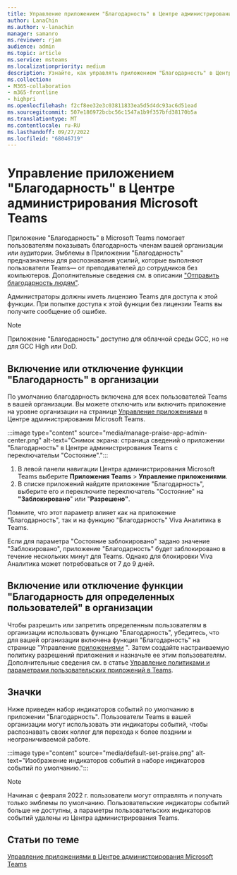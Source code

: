 ```yaml
---
title: Управление приложением "Благодарность" в Центре администрирования Teams
author: LanaChin
ms.author: v-lanachin
manager: samanro
ms.reviewer: rjam
audience: admin
ms.topic: article
ms.service: msteams
ms.localizationpriority: medium
description: Узнайте, как управлять приложением "Благодарность" в Центре администрирования Microsoft Teams.
ms.collection:
- M365-collaboration
- m365-frontline
- highpri
ms.openlocfilehash: f2cf8ee32e3c03811833ea5d5d4dc93ac6d51ead
ms.sourcegitcommit: 507e186972bcbc56c1547a1b9f357bfd38170b5a
ms.translationtype: MT
ms.contentlocale: ru-RU
ms.lasthandoff: 09/27/2022
ms.locfileid: "68046719"
---
```

# <a name="manage-the-praise-app-in-the-microsoft-teams-admin-center"></a>Управление приложением "Благодарность" в Центре администрирования Microsoft Teams

Приложение "Благодарность" в Microsoft Teams помогает пользователям показывать благодарность членам вашей организации или аудитории. Эмблемы в Приложении "Благодарность" предназначены для распознавания усилий, которые выполняют пользователи Teams— от преподавателей до сотрудников без компьютеров. Дополнительные сведения см. в описании ["Отправить благодарность людям"](https://support.microsoft.com/office/send-praise-to-people-50f26b47-565f-40fe-8642-5ca2a5ed261e).

Администраторы должны иметь лицензию Teams для доступа к этой функции. При попытке доступа к этой функции без лицензии Teams вы получите сообщение об ошибке.

> [!NOTE]
> Приложение "Благодарность" доступно для облачной среды GCC, но не для GCC High или DoD.

## <a name="enable-or-disable-praise-in-your-organization"></a>Включение или отключение функции "Благодарность" в организации

По умолчанию благодарность включена для всех пользователей Teams в вашей организации. Вы можете отключить или включить приложение на уровне организации на странице [Управление приложениями](manage-apps.md) в Центре администрирования Microsoft Teams.

:::image type="content" source="media/manage-praise-app-admin-center.png" alt-text="Снимок экрана: страница сведений о приложении &quot;Благодарность&quot; в Центре администрирования Teams с переключательм &quot;Состояние&quot;.":::

1. В левой панели навигации Центра администрирования Microsoft Teams выберите **Приложения Teams** > **Управление приложениями**.
2. В списке приложений найдите приложение "Благодарность", выберите его и переключите переключатель "Состояние" на **"Заблокировано**" или "**Разрешено"**.

Помните, что этот параметр влияет как на приложение "Благодарность", так и на функцию "Благодарность" Viva Аналитика в Teams.

Если для параметра "Состояние заблокировано" задано значение "Заблокировано", приложение "Благодарность" будет заблокировано в течение нескольких минут для Teams. Однако для блокировки Viva Аналитика может потребоваться от 7 до 9 дней.

## <a name="enable-or-disable-praise-for-specific-users-in-your-organization"></a>Включение или отключение функции "Благодарность для определенных пользователей" в организации

Чтобы разрешить или запретить определенным пользователям в организации использовать функцию "Благодарность", убедитесь, что для вашей организации включена функция "Благодарность" на странице "Управление [приложениями](manage-apps.md) ". Затем создайте настраиваемую политику разрешений приложения и назначьте ее этим пользователям. Дополнительные сведения см. в статье [Управление политиками и параметрами пользовательских приложений в Teams](teams-app-permission-policies.md).

## <a name="badges"></a>Значки

Ниже приведен набор индикаторов событий по умолчанию в приложении "Благодарность". Пользователи Teams в вашей организации могут использовать эти индикаторы событий, чтобы распознавать своих коллег для перехода к более поздним и неограничиваемой работе.

:::image type="content" source="media/default-set-praise.png" alt-text="Изображение индикаторов событий в наборе индикаторов событий по умолчанию.":::

> [!NOTE]
> Начиная с февраля 2022 г. пользователи могут отправлять и получать только эмблемы по умолчанию. Пользовательские индикаторы событий больше не доступны, а параметры пользовательских индикаторов событий удалены из Центра администрирования Teams.

## <a name="related-articles"></a>Статьи по теме

[Управление приложениями в Центре администрирования Microsoft Teams](manage-apps.md)
